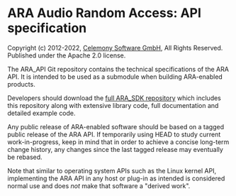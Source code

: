 # ARA Audio Random Access: API specification

Copyright (c) 2012-2022, [Celemony Software GmbH](https://www.celemony.com), All Rights Reserved.
Published under the Apache 2.0 license.

The ARA_API Git repository contains the technical specifications of the ARA API. It is intended to be
used as a submodule when building ARA-enabled products.

Developers should download the [full ARA_SDK repository](https://github.com/Celemony/ARA_SDK) which
includes this repository along with extensive library code, full documentation and detailed example code.

Any public release of ARA-enabled software should be based on a tagged public release of the ARA API.
If temporarily using HEAD to study current work-in-progress, keep in mind that in order to achieve a
concise long-term change history, any changes since the last tagged release may eventually be rebased.

Note that similar to operating system APIs such as the Linux kernel API, implementing the ARA API in any
host or plug-in as intended is considered normal use and does *not* make that software a "derived work".
